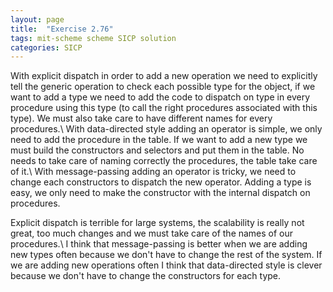 ```yaml
---
layout: page
title:  "Exercise 2.76"
tags: mit-scheme scheme SICP solution
categories: SICP
---
```

With explicit dispatch in order to add a new operation we need to explicitly tell the generic operation to check each possible type for the object, if we want to add a type we need to add the code to dispatch on type in every procedure using this type (to call the right procedures associated with this type). We must also take care to have different names for every procedures.\\
With data-directed style adding an operator is simple, we only need to add the procedure in the table. If we want to add a new type we must build the constructors and selectors and put them in the table. No needs to take care of naming correctly the procedures, the table take care of it.\\
With message-passing adding an operator is tricky, we need to change each constructors to dispatch the new operator. Adding a type is easy, we only need to make the constructor with the internal dispatch on procedures.

Explicit dispatch is terrible for large systems, the scalability is really not great, too much changes and we must take care of the names of our procedures.\\
I think that message-passing is better when we are adding new types often because we don't have to change the rest of the system. If we are adding new operations often I think that data-directed style is clever because we don't have to change the constructors for each type.

